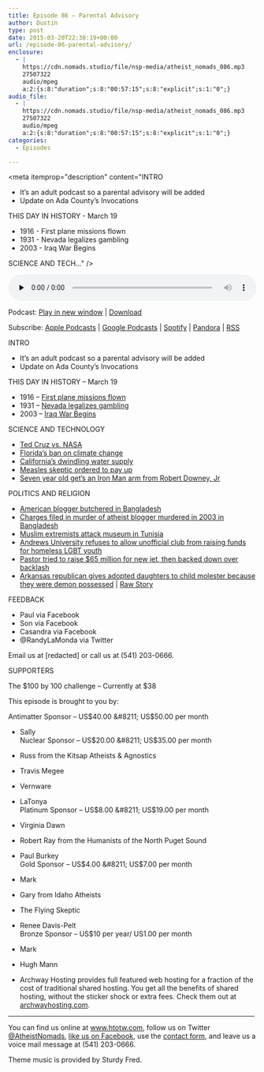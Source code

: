 ```yaml
---
title: Episode 86 – Parental Advisory
author: Dustin
type: post
date: 2015-03-20T22:38:19+00:00
url: /episode-86-parental-advisory/
enclosure:
  - |
    https://cdn.nomads.studio/file/nsp-media/atheist_nomads_086.mp3
    27507322
    audio/mpeg
    a:2:{s:8:"duration";s:8:"00:57:15";s:8:"explicit";s:1:"0";}
audio_file:
  - |
    https://cdn.nomads.studio/file/nsp-media/atheist_nomads_086.mp3
    27507322
    audio/mpeg
    a:2:{s:8:"duration";s:8:"00:57:15";s:8:"explicit";s:1:"0";}
categories:
  - Episodes

---
```

<div itemscope itemtype="http://schema.org/AudioObject">
  <meta itemprop="name" content="Episode 86 &#8211; Parental Advisory" />
  
  <meta itemprop="uploadDate" content="2015-03-20T16:38:19-06:00" />
  
  <meta itemprop="encodingFormat" content="audio/mpeg" />
  
  <meta itemprop="duration" content="PT57M15S" />
  
  <meta itemprop="description" content="INTRO
* It’s an adult podcast so a parental advisory will be added
* Update on Ada County’s Invocations

THIS DAY IN HISTORY - March 19

* 1916 - First plane missions flown
* 1931 - Nevada legalizes gambling
* 2003 - Iraq War Begins

SCIENCE AND TECH..." />
  
  <meta itemprop="contentUrl" content="https://dts.podtrac.com/redirect.mp3/cdn.nomads.studio/file/nsp-media/atheist_nomads_086.mp3" />
  
  <meta itemprop="contentSize" content="26.2" />
  </p> 
  
  <div class="powerpress_player" id="powerpress_player_8341">
    <audio class="wp-audio-shortcode" id="audio-5152-85" preload="none" style="width: 100%;" controls="controls"><source type="audio/mpeg" src="https://dts.podtrac.com/redirect.mp3/cdn.nomads.studio/file/nsp-media/atheist_nomads_086.mp3?_=85" /><a href="https://dts.podtrac.com/redirect.mp3/cdn.nomads.studio/file/nsp-media/atheist_nomads_086.mp3">https://dts.podtrac.com/redirect.mp3/cdn.nomads.studio/file/nsp-media/atheist_nomads_086.mp3</a></audio>
  </div>
</div>

<p class="powerpress_links powerpress_links_mp3">
  Podcast: <a href="https://dts.podtrac.com/redirect.mp3/cdn.nomads.studio/file/nsp-media/atheist_nomads_086.mp3" class="powerpress_link_pinw" target="_blank" title="Play in new window" onclick="return powerpress_pinw('https://htotw.com/?powerpress_pinw=5152-podcast');" rel="nofollow">Play in new window</a> | <a href="https://dts.podtrac.com/redirect.mp3/cdn.nomads.studio/file/nsp-media/atheist_nomads_086.mp3" class="powerpress_link_d" title="Download" rel="nofollow" download="atheist_nomads_086.mp3">Download</a>
</p>

<p class="powerpress_links powerpress_subscribe_links">
  Subscribe: <a href="https://podcasts.apple.com/us/podcast/humanists-take-on-the-world/id530050098?mt=2&ls=1" class="powerpress_link_subscribe powerpress_link_subscribe_itunes" target="_blank" title="Subscribe on Apple Podcasts" rel="nofollow">Apple Podcasts</a> | <a href="https://www.google.com/podcasts?feed=aHR0cDovL2F0aGVpc3Rub21hZHMubGlic3luLmNvbS9yc3M%3D" class="powerpress_link_subscribe powerpress_link_subscribe_googleplay" target="_blank" title="Subscribe on Google Podcasts" rel="nofollow">Google Podcasts</a> | <a href="https://open.spotify.com/show/3LzK2xZGike6Tc1GEMtMbr?si=LieN9SNuTpq96smuaUsH8A" class="powerpress_link_subscribe powerpress_link_subscribe_spotify" target="_blank" title="Subscribe on Spotify" rel="nofollow">Spotify</a> | <a href="https://www.pandora.com/podcast/atheist-nomads/PC:10122?corr=62071012&part=ug" class="powerpress_link_subscribe powerpress_link_subscribe_pandora" target="_blank" title="Subscribe on Pandora" rel="nofollow">Pandora</a> | <a href="https://htotw.com/feed/podcast/" class="powerpress_link_subscribe powerpress_link_subscribe_rss" target="_blank" title="Subscribe via RSS" rel="nofollow">RSS</a>
</p>

INTRO  
* It’s an adult podcast so a parental advisory will be added  
* Update on Ada County’s Invocations

THIS DAY IN HISTORY &#8211; March 19

* 1916 &#8211; <a href="http://www.history.com/this-day-in-history/first-u-s-air-combat-mission-begins" target="_blank" rel="noopener">First plane missions flown</a>  
* 1931 &#8211; <a href="http://www.history.com/this-day-in-history/nevada-legalizes-gambling" target="_blank" rel="noopener">Nevada legalizes gambling</a>  
* 2003 &#8211; <a href="http://www.history.com/this-day-in-history/war-in-iraq-begins" target="_blank" rel="noopener">Iraq War Begins</a>

SCIENCE AND TECHNOLOGY

* <a href="http://mashable.com/2015/03/12/ted-cruz-nasa-earth-science-attack/" target="_blank" rel="noopener">Ted Cruz vs. NASA</a>  
* <a href="http://www.miamiherald.com/news/state/florida/article12983720.html" target="_blank" rel="noopener">Florida’s ban on climate change</a>  
* <a href="http://www.rawstory.com/rs/2015/03/california-only-has-one-years-worth-of-water-left-nasa-scientist-warns/" target="_blank" rel="noopener">California’s dwindling water supply</a>  
* <a href="http://www.bbc.com/news/world-europe-31864218" target="_blank" rel="noopener">Measles skeptic ordered to pay up</a>  
* <a href="http://www.engadget.com/2015/03/13/3d-printed-iron-man-gauntlet-becomes-a-kids-awesome-bionic-arm/" target="_blank" rel="noopener">Seven year old get’s an Iron Man arm from Robert Downey, Jr</a>

POLITICS AND RELIGION

* <a href="http://www.cnn.com/2015/02/28/asia/bangladeshi-american-blogger-dead/" target="_blank" rel="noopener">American blogger butchered in Bangladesh</a>  
* <a href="http://www.dw.de/eight-accused-of-2013-murder-of-atheist-blogger-in-bangladesh/a-18322552" target="_blank" rel="noopener">Charges filed in murder of atheist blogger murdered in 2003 in Bangladesh</a>  
* <a href="http://www.msn.com/en-us/news/world/islamic-state-group-claims-tunisia-attack-that-killed-23/ar-BBiqmqN" target="_blank" rel="noopener">Muslim extremists attack museum in Tunisia</a>  
* <a href="http://www.queerty.com/christian-college-cancels-bake-sale-for-gay-youth-students-raise-10000-anyway-20150313" target="_blank" rel="noopener">Andrews University refuses to allow unofficial club from raising funds for homeless LGBT youth</a>  
* <a href="http://www.rawstory.com/rs/2015/03/prosperity-gospel-pastor-pulls-online-appeal-for-congregation-to-buy-him-a-new-65-million-jet/" target="_blank" rel="noopener">Pastor tried to raise $65 million for new jet, then backed down over backlash</a>  
* <a href="http://www.arktimes.com/arkansas/casting-out-demons-why-justin-harris-got-rid-of-kids-he-applied-pressure-to-adopt/Content?oid=3725371" target="_blank" rel="noopener">Arkansas republican gives adopted daughters to child molester because they were demon possessed</a> | <a href="http://www.rawstory.com/rs/2015/03/arkansas-republican-gave-adopted-girls-to-rapist-because-they-were-possessed-by-demons-report/" target="_blank" rel="noopener">Raw Story</a>

FEEDBACK

* Paul via Facebook  
* Son via Facebook  
* Casandra via Facebook  
* @RandyLaMonda via Twitter

Email us at [redacted] or call us at (541) 203-0666.

SUPPORTERS

The $100 by 100 challenge &#8211; Currently at $38

This episode is brought to you by:

Antimatter Sponsor &#8211; US$40.00 &#8211; US$50.00 per month  
* Sally  
Nuclear Sponsor &#8211; US$20.00 &#8211; US$35.00 per month  
* Russ from the Kitsap Atheists & Agnostics  
* Travis Megee  
* Vernware  
* LaTonya  
Platinum Sponsor &#8211; US$8.00 &#8211; US$19.00 per month  
* Virginia Dawn  
* Robert Ray from the Humanists of the North Puget Sound  
* Paul Burkey  
Gold Sponsor &#8211; US$4.00 &#8211; US$7.00 per month  
* Mark  
* Gary from Idaho Atheists  
* The Flying Skeptic  
* Renee Davis-Pelt  
Bronze Sponsor &#8211; US$10 per year/ US1.00 per month  
* Mark  
* Hugh Mann

* Archway Hosting provides full featured web hosting for a fraction of the cost of traditional shared hosting. You get all the benefits of shared hosting, without the sticker shock or extra fees. Check them out at <a href="http://archwayhosting.com/" target="_blank" rel="noopener">archwayhosting.com</a>.

<hr width="500" />

You can find us online at <a href="https://www.htotw.com/" target="_blank" rel="noopener">www.htotw.com</a>, follow us on Twitter <a href="https://twitter.com/AtheistNomads" target="_blank" rel="noopener">@AtheistNomads</a>, <a href="https://htotw.com/facebook" target="_blank" rel="noopener">like us on Facebook</a>, use the [contact form](https://htotw.com/contact), and leave us a voice mail message at (541) 203-0666.

Theme music is provided by Sturdy Fred.